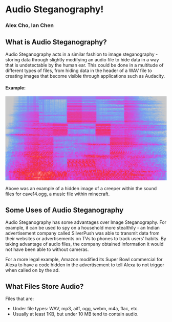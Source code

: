 # Audio Steganography!
### Alex Cho, Ian Chen

## What is Audio Steganography?

Audio Steganography acts in a similar fashion to image steganography - storing data through slightly modifying an audio file to hide data in a way that is undetectable by the human ear. This could be done in a multitude of different types of files, from hiding data in the header of a WAV file to creating images that become visible through applications such as Audacity.

#### Example:

![](present_img/creeper.webp)

Above was an example of a hidden image of a creeper within the sound files for cave14.ogg, a music file within minecraft.

## Some Uses of Audio Steganography

Audio Steganography has some advantages over Image Steganography. For example, it can be used to spy on a household more stealthily - an Indian advertisement company called SilverPush was able to transmit data from their websites or advertisements on TVs to phones to track users’ habits. By taking advantage of audio files, the company obtained information it would not have been able to without cameras. 

For a more legal example, Amazon modified its Super Bowl commercial for Alexa to have a code hidden in the advertisement to tell Alexa to not trigger when called on by the ad.

## What Files Store Audio?

Files that are:
  - Under file types: WAV, mp3, aiff, ogg, webm, m4a, flac, etc.
  - Usually at least 1KB, but under 10 MB
tend to contain audio.
